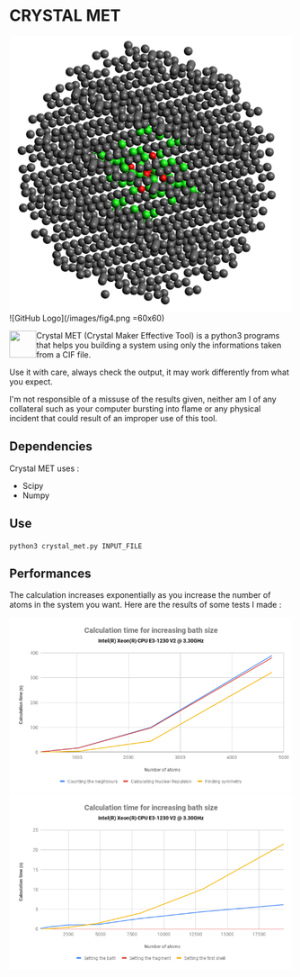 # CRYSTAL MET

![GitHub Logo](/images/fig3.png ) ![GitHub Logo](/images/fig4.png =60x60)

<a href="url"><img src="http://github.com/NehZio/Crystal-MET/images/fig4.png" align="left" height="48" width="48" ></a>

Crystal MET (Crystal Maker Effective Tool) is a python3 programs that helps you building a system using only the informations taken from a CIF file.

Use it with care, always check the output, it may work differently from what you expect.

I'm not responsible of a missuse of the results given, neither am I of any collateral such as your computer bursting into flame or any physical incident that could result of an improper use of this tool.

## Dependencies

Crystal MET uses :

* Scipy
* Numpy

## Use

`python3 crystal_met.py INPUT_FILE`


## Performances 

The calculation increases exponentially as you increase the number of atoms in the system you want.
Here are the results of some tests I made :

![GitHub Logo](/images/fig1.png) ![GitHub Logo](/images/fig2.png)
